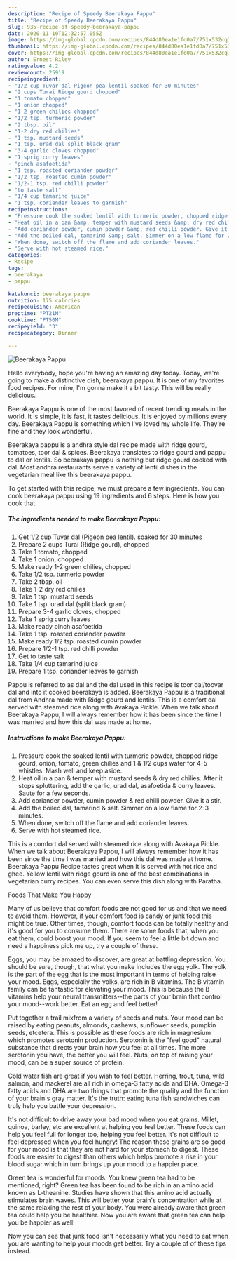 ```yaml
---
description: "Recipe of Speedy Beerakaya Pappu"
title: "Recipe of Speedy Beerakaya Pappu"
slug: 935-recipe-of-speedy-beerakaya-pappu
date: 2020-11-10T12:32:57.055Z
image: https://img-global.cpcdn.com/recipes/844d80ea1e1fd0a7/751x532cq70/beerakaya-pappu-recipe-main-photo.jpg
thumbnail: https://img-global.cpcdn.com/recipes/844d80ea1e1fd0a7/751x532cq70/beerakaya-pappu-recipe-main-photo.jpg
cover: https://img-global.cpcdn.com/recipes/844d80ea1e1fd0a7/751x532cq70/beerakaya-pappu-recipe-main-photo.jpg
author: Ernest Riley
ratingvalue: 4.2
reviewcount: 25919
recipeingredient:
- "1/2 cup Tuvar dal Pigeon pea lentil soaked for 30 minutes"
- "2 cups Turai Ridge gourd chopped"
- "1 tomato chopped"
- "1 onion chopped"
- "1-2 green chilies chopped"
- "1/2 tsp. turmeric powder"
- "2 tbsp. oil"
- "1-2 dry red chilies"
- "1 tsp. mustard seeds"
- "1 tsp. urad dal split black gram"
- "3-4 garlic cloves chopped"
- "1 sprig curry leaves"
- "pinch asafoetida"
- "1 tsp. roasted coriander powder"
- "1/2 tsp. roasted cumin powder"
- "1/2-1 tsp. red chilli powder"
- "to taste salt"
- "1/4 cup tamarind juice"
- "1 tsp. coriander leaves to garnish"
recipeinstructions:
- "Pressure cook the soaked lentil with turmeric powder, chopped ridge gourd, onion, tomato, green chilies and 1 &amp; 1/2 cups water for 4-5 whistles. Mash well and keep aside."
- "Heat oil in a pan &amp; temper with mustard seeds &amp; dry red chilies. After it stops spluttering, add the garlic, urad dal, asafoetida &amp; curry leaves. Saute for a few seconds."
- "Add coriander powder, cumin powder &amp; red chilli powder. Give it a stir."
- "Add the boiled dal, tamarind &amp; salt. Simmer on a low flame for 2-3 minutes."
- "When done, switch off the flame and add coriander leaves."
- "Serve with hot steamed rice."
categories:
- Recipe
tags:
- beerakaya
- pappu

katakunci: beerakaya pappu 
nutrition: 175 calories
recipecuisine: American
preptime: "PT21M"
cooktime: "PT50M"
recipeyield: "3"
recipecategory: Dinner

---
```



![Beerakaya Pappu](https://img-global.cpcdn.com/recipes/844d80ea1e1fd0a7/751x532cq70/beerakaya-pappu-recipe-main-photo.jpg)

Hello everybody, hope you're having an amazing day today. Today, we're going to make a distinctive dish, beerakaya pappu. It is one of my favorites food recipes. For mine, I'm gonna make it a bit tasty. This will be really delicious.

Beerakaya Pappu is one of the most favored of recent trending meals in the world. It is simple, it is fast, it tastes delicious. It is enjoyed by millions every day. Beerakaya Pappu is something which I've loved my whole life. They're fine and they look wonderful.

Beerakaya pappu is a andhra style dal recipe made with ridge gourd, tomatoes, toor dal &amp; spices. Beerakaya translates to ridge gourd and pappu to dal or lentils. So beerakaya pappu is nothing but ridge gourd cooked with dal. Most andhra restaurants serve a variety of lentil dishes in the vegetarian meal like this beerakaya pappu.


To get started with this recipe, we must prepare a few ingredients. You can cook beerakaya pappu using 19 ingredients and 6 steps. Here is how you cook that.

<!--inarticleads1-->

##### The ingredients needed to make Beerakaya Pappu:

1. Get 1/2 cup Tuvar dal (Pigeon pea lentil). soaked for 30 minutes
1. Prepare 2 cups Turai (Ridge gourd), chopped
1. Take 1 tomato, chopped
1. Take 1 onion, chopped
1. Make ready 1-2 green chilies, chopped
1. Take 1/2 tsp. turmeric powder
1. Take 2 tbsp. oil
1. Take 1-2 dry red chilies
1. Take 1 tsp. mustard seeds
1. Take 1 tsp. urad dal (split black gram)
1. Prepare 3-4 garlic cloves, chopped
1. Take 1 sprig curry leaves
1. Make ready pinch asafoetida
1. Take 1 tsp. roasted coriander powder
1. Make ready 1/2 tsp. roasted cumin powder
1. Prepare 1/2-1 tsp. red chilli powder
1. Get to taste salt
1. Take 1/4 cup tamarind juice
1. Prepare 1 tsp. coriander leaves to garnish


Pappu is referred to as dal and the dal used in this recipe is toor dal/toovar dal and into it cooked beerakaya is added. Beerakaya Pappu is a traditional dal from Andhra made with Ridge gourd and lentils. This is a comfort dal served with steamed rice along with Avakaya Pickle. When we talk about Beerakaya Pappu, I will always remember how it has been since the time I was married and how this dal was made at home. 

<!--inarticleads2-->

##### Instructions to make Beerakaya Pappu:

1. Pressure cook the soaked lentil with turmeric powder, chopped ridge gourd, onion, tomato, green chilies and 1 &amp; 1/2 cups water for 4-5 whistles. Mash well and keep aside.
1. Heat oil in a pan &amp; temper with mustard seeds &amp; dry red chilies. After it stops spluttering, add the garlic, urad dal, asafoetida &amp; curry leaves. Saute for a few seconds.
1. Add coriander powder, cumin powder &amp; red chilli powder. Give it a stir.
1. Add the boiled dal, tamarind &amp; salt. Simmer on a low flame for 2-3 minutes.
1. When done, switch off the flame and add coriander leaves.
1. Serve with hot steamed rice.


This is a comfort dal served with steamed rice along with Avakaya Pickle. When we talk about Beerakaya Pappu, I will always remember how it has been since the time I was married and how this dal was made at home. Beerakaya Pappu Recipe tastes great when it is served with hot rice and ghee. Yellow lentil with ridge gourd is one of the best combinations in vegetarian curry recipes. You can even serve this dish along with Paratha. 

Foods That Make You Happy


Many of us believe that comfort foods are not good for us and that we need to avoid them. However, if your comfort food is candy or junk food this might be true. Other times, though, comfort foods can be totally healthy and it's good for you to consume them. There are some foods that, when you eat them, could boost your mood. If you seem to feel a little bit down and need a happiness pick me up, try a couple of these.

Eggs, you may be amazed to discover, are great at battling depression. You should be sure, though, that what you make includes the egg yolk. The yolk is the part of the egg that is the most important in terms of helping raise your mood. Eggs, especially the yolks, are rich in B vitamins. The B vitamin family can be fantastic for elevating your mood. This is because the B vitamins help your neural transmitters--the parts of your brain that control your mood--work better. Eat an egg and feel better!

Put together a trail mixfrom a variety of seeds and nuts. Your mood can be raised by eating peanuts, almonds, cashews, sunflower seeds, pumpkin seeds, etcetera. This is possible as these foods are rich in magnesium which promotes serotonin production. Serotonin is the "feel good" natural substance that directs your brain how you feel at all times. The more serotonin you have, the better you will feel. Nuts, on top of raising your mood, can be a super source of protein.

Cold water fish are great if you wish to feel better. Herring, trout, tuna, wild salmon, and mackerel are all rich in omega-3 fatty acids and DHA. Omega-3 fatty acids and DHA are two things that promote the quality and the function of your brain's gray matter. It's the truth: eating tuna fish sandwiches can truly help you battle your depression. 

It's not difficult to drive away your bad mood when you eat grains. Millet, quinoa, barley, etc are excellent at helping you feel better. These foods can help you feel full for longer too, helping you feel better. It's not difficult to feel depressed when you feel hungry! The reason these grains are so good for your mood is that they are not hard for your stomach to digest. These foods are easier to digest than others which helps promote a rise in your blood sugar which in turn brings up your mood to a happier place.

Green tea is wonderful for moods. You knew green tea had to be mentioned, right? Green tea has been found to be rich in an amino acid known as L-theanine. Studies have shown that this amino acid actually stimulates brain waves. This will better your brain's concentration while at the same relaxing the rest of your body. You were already aware that green tea could help you be healthier. Now you are aware that green tea can help you be happier as well!

Now you can see that junk food isn't necessarily what you need to eat when you are wanting to help your moods get better. Try  a  couple of  of  these  tips  instead.

